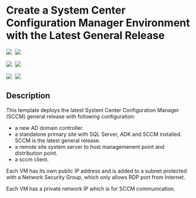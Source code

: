 # Create a System Center Configuration Manager Environment with the Latest General Release

<IMG SRC="https://azurequickstartsservice.blob.core.windows.net/badges/sccm-currentbranch/PublicLastTestDate.svg" />&nbsp;
<IMG SRC="https://azurequickstartsservice.blob.core.windows.net/badges/sccm-currentbranch/PublicDeployment.svg" />&nbsp;

<IMG SRC="https://azurequickstartsservice.blob.core.windows.net/badges/sccm-currentbranch/FairfaxLastTestDate.svg" />&nbsp;
<IMG SRC="https://azurequickstartsservice.blob.core.windows.net/badges/sccm-currentbranch/FairfaxDeployment.svg" />&nbsp;

<IMG SRC="https://azurequickstartsservice.blob.core.windows.net/badges/sccm-currentbranch/BestPracticeResult.svg" />&nbsp;
<IMG SRC="https://azurequickstartsservice.blob.core.windows.net/badges/sccm-currentbranch/CredScanResult.svg" />&nbsp;

## Description

This template deploys the latest System Center Configuration Manager (SCCM) general release with following configuration: 

* a new AD domain controller. 
* a standalone primary site with SQL Server, ADK and SCCM installed. SCCM is the latest general release. 
* a remote site system server to host managemenent point and distribution point. 
* a sccm client.

Each VM has its own public IP address and is added to a subnet protected with a Network Security Group, which only allows RDP port from Internet. 

Each VM has a private network IP which is for SCCM communication. 

